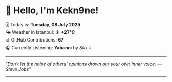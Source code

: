 # 👋 Hello, I'm Kekn9ne!

🗓️ Today is: **Tuesday, 08 July 2025**  
🌤️ Weather in Istanbul: **☀️   +27°C**  
📊 GitHub Contributions: **67**  
🎧 Currently Listening: **Yabancı** by *Sıla* 🎶

---

_"Don't let the noise of others' opinions drown out your own inner voice. — *Steve Jobs*"_

---
